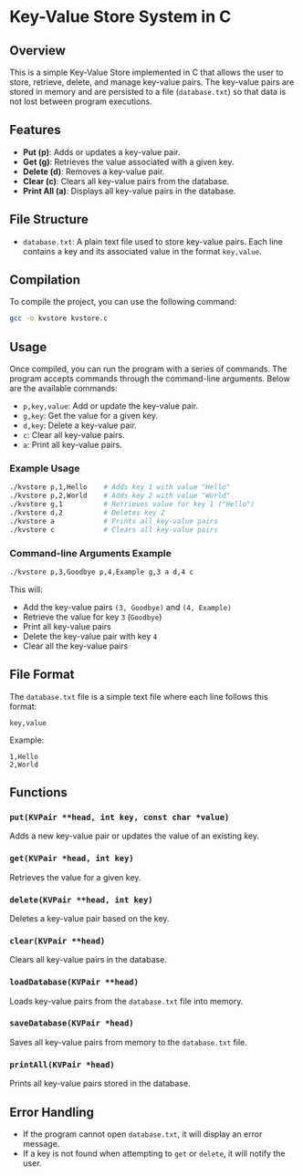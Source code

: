 # Key-Value Store System in C

## Overview

This is a simple Key-Value Store implemented in C that allows the user to store, retrieve, delete, and manage key-value pairs. The key-value pairs are stored in memory and are persisted to a file (`database.txt`) so that data is not lost between program executions.

## Features

- **Put (p)**: Adds or updates a key-value pair.
- **Get (g)**: Retrieves the value associated with a given key.
- **Delete (d)**: Removes a key-value pair.
- **Clear (c)**: Clears all key-value pairs from the database.
- **Print All (a)**: Displays all key-value pairs in the database.

## File Structure

- `database.txt`: A plain text file used to store key-value pairs. Each line contains a key and its associated value in the format `key,value`.

## Compilation

To compile the project, you can use the following command:

```bash
gcc -o kvstore kvstore.c
```

## Usage

Once compiled, you can run the program with a series of commands. The program accepts commands through the command-line arguments. Below are the available commands:

- `p,key,value`: Add or update the key-value pair.
- `g,key`: Get the value for a given key.
- `d,key`: Delete a key-value pair.
- `c`: Clear all key-value pairs.
- `a`: Print all key-value pairs.

### Example Usage

```bash
./kvstore p,1,Hello    # Adds key 1 with value "Hello"
./kvstore p,2,World    # Adds key 2 with value "World"
./kvstore g,1          # Retrieves value for key 1 ("Hello")
./kvstore d,2          # Deletes key 2
./kvstore a            # Prints all key-value pairs
./kvstore c            # Clears all key-value pairs
```

### Command-line Arguments Example

```bash
./kvstore p,3,Goodbye p,4,Example g,3 a d,4 c
```

This will:
- Add the key-value pairs `(3, Goodbye)` and `(4, Example)`
- Retrieve the value for key `3` (`Goodbye`)
- Print all key-value pairs
- Delete the key-value pair with key `4`
- Clear all the key-value pairs

## File Format

The `database.txt` file is a simple text file where each line follows this format:

```
key,value
```

Example:

```
1,Hello
2,World
```

## Functions

### `put(KVPair **head, int key, const char *value)`
Adds a new key-value pair or updates the value of an existing key.

### `get(KVPair *head, int key)`
Retrieves the value for a given key.

### `delete(KVPair **head, int key)`
Deletes a key-value pair based on the key.

### `clear(KVPair **head)`
Clears all key-value pairs in the database.

### `loadDatabase(KVPair **head)`
Loads key-value pairs from the `database.txt` file into memory.

### `saveDatabase(KVPair *head)`
Saves all key-value pairs from memory to the `database.txt` file.

### `printAll(KVPair *head)`
Prints all key-value pairs stored in the database.

## Error Handling

- If the program cannot open `database.txt`, it will display an error message.
- If a key is not found when attempting to `get` or `delete`, it will notify the user.
